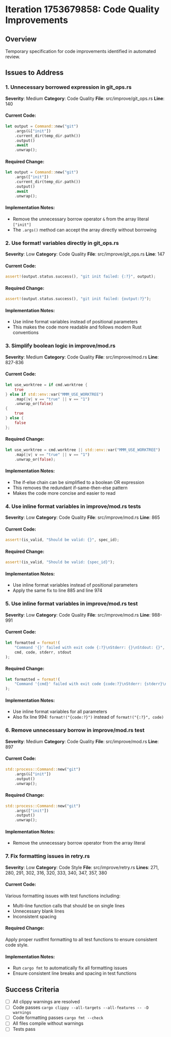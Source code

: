 # Iteration 1753679858: Code Quality Improvements

## Overview
Temporary specification for code improvements identified in automated review.

## Issues to Address

### 1. Unnecessary borrowed expression in git_ops.rs
**Severity**: Medium
**Category**: Code Quality
**File**: src/improve/git_ops.rs
**Line**: 140

#### Current Code:
```rust
let output = Command::new("git")
    .args(&["init"])
    .current_dir(temp_dir.path())
    .output()
    .await
    .unwrap();
```

#### Required Change:
```rust
let output = Command::new("git")
    .args(["init"])
    .current_dir(temp_dir.path())
    .output()
    .await
    .unwrap();
```

#### Implementation Notes:
- Remove the unnecessary borrow operator `&` from the array literal `["init"]`
- The `.args()` method can accept the array directly without borrowing

### 2. Use format! variables directly in git_ops.rs
**Severity**: Low
**Category**: Code Quality
**File**: src/improve/git_ops.rs
**Line**: 147

#### Current Code:
```rust
assert!(output.status.success(), "git init failed: {:?}", output);
```

#### Required Change:
```rust
assert!(output.status.success(), "git init failed: {output:?}");
```

#### Implementation Notes:
- Use inline format variables instead of positional parameters
- This makes the code more readable and follows modern Rust conventions

### 3. Simplify boolean logic in improve/mod.rs
**Severity**: Medium
**Category**: Code Quality
**File**: src/improve/mod.rs
**Line**: 827-836

#### Current Code:
```rust
let use_worktree = if cmd.worktree {
    true
} else if std::env::var("MMM_USE_WORKTREE")
    .map(|v| v == "true" || v == "1")
    .unwrap_or(false)
{
    true
} else {
    false
};
```

#### Required Change:
```rust
let use_worktree = cmd.worktree || std::env::var("MMM_USE_WORKTREE")
    .map(|v| v == "true" || v == "1")
    .unwrap_or(false);
```

#### Implementation Notes:
- The if-else chain can be simplified to a boolean OR expression
- This removes the redundant if-same-then-else pattern
- Makes the code more concise and easier to read

### 4. Use inline format variables in improve/mod.rs tests
**Severity**: Low
**Category**: Code Quality
**File**: src/improve/mod.rs
**Line**: 865

#### Current Code:
```rust
assert!(is_valid, "Should be valid: {}", spec_id);
```

#### Required Change:
```rust
assert!(is_valid, "Should be valid: {spec_id}");
```

#### Implementation Notes:
- Use inline format variables instead of positional parameters
- Apply the same fix to line 885 and line 974

### 5. Use inline format variables in improve/mod.rs test
**Severity**: Low
**Category**: Code Quality
**File**: src/improve/mod.rs
**Line**: 988-991

#### Current Code:
```rust
let formatted = format!(
    "Command '{}' failed with exit code {:?}\nStderr: {}\nStdout: {}",
    cmd, code, stderr, stdout
);
```

#### Required Change:
```rust
let formatted = format!(
    "Command '{cmd}' failed with exit code {code:?}\nStderr: {stderr}\nStdout: {stdout}"
);
```

#### Implementation Notes:
- Use inline format variables for all parameters
- Also fix line 994: `format!("{code:?}")` instead of `format!("{:?}", code)`

### 6. Remove unnecessary borrow in improve/mod.rs test
**Severity**: Medium
**Category**: Code Quality
**File**: src/improve/mod.rs
**Line**: 897

#### Current Code:
```rust
std::process::Command::new("git")
    .args(&["init"])
    .output()
    .unwrap();
```

#### Required Change:
```rust
std::process::Command::new("git")
    .args(["init"])
    .output()
    .unwrap();
```

#### Implementation Notes:
- Remove the unnecessary borrow operator from the array literal

### 7. Fix formatting issues in retry.rs
**Severity**: Low
**Category**: Code Style
**File**: src/improve/retry.rs
**Lines**: 271, 280, 291, 302, 316, 320, 333, 340, 347, 357, 380

#### Current Code:
Various formatting issues with test functions including:
- Multi-line function calls that should be on single lines
- Unnecessary blank lines
- Inconsistent spacing

#### Required Change:
Apply proper rustfmt formatting to all test functions to ensure consistent code style.

#### Implementation Notes:
- Run `cargo fmt` to automatically fix all formatting issues
- Ensure consistent line breaks and spacing in test functions

## Success Criteria
- [ ] All clippy warnings are resolved
- [ ] Code passes `cargo clippy --all-targets --all-features -- -D warnings`
- [ ] Code formatting passes `cargo fmt --check`
- [ ] All files compile without warnings
- [ ] Tests pass